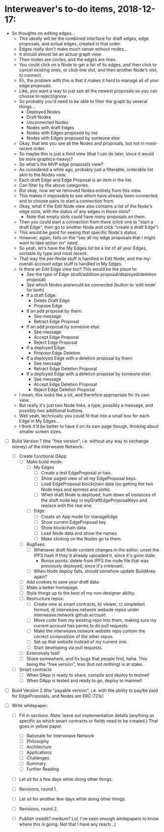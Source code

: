 # Interweaver's to-do items, 2018-12-17:

- So thoughts on editing edges...
  - This ideally will be the combined interface for draft edges, edge proposals, and actual edges, created in that order.
  - Edges really don't make much sense without nodes...
  - It should almost be an actual graph view.
  - Then nodes are circles, and the edges are lines.
  - You could click on a Node to get a list of its edges, and then click to cancel existing ones, or click one slot, and then another Node's slot, to connect.
  - Eh, the problem with this is that it makes it hard to manage all of your edge proposals.
  - Like, you want a way to just see all the newest proposals so you can choose to reject/ignore.
  - So probably you'd need to be able to filter the graph by several things...
    - Deployed Nodes
    - Draft Nodes
    - Unconnected Nodes
    - Nodes with draft Edges
    - Nodes with Edges proposed by me
    - Nodes with Edges proposed by someone else
  - Okay, that lets you see all the Nodes and proposals, but not in most-recent order.
  - So maybe this is just a third view (that I can do later, since it would be more graphics-heavy)?
  - So what's the MVP edge proposals view?
  - As considered a while ago, probably just a filterable, orderable list akin to the Nodes view.
  - Each draft Edge and Edge Proposal is an item in the list.
  - Can filter by the above categories.
  - But okay, now we've removed Nodes entirely from this view.
  - This makes it impossible to see which have already been connected, and to choose pairs to start a connection from.
  - Okay, what if the Edit Node view also contains a list of the Node's edge slots, with the status of any edges in those slots?
    - Note that empty slots could have many proposals on them.
  - Then you could start a connection from there (click one to "start a draft Edge", then go to another Node and click "create a draft Edge")
  - This would be good for seeing that specific Node's status.
  - However, again, fails on the "see all my edge proposals that I might want to take action on" need.
  - So yeah, let's have the My Edges list be a list of all your Edges, sortable by type and most recent.
  - That way the per-Node stuff is handled in Edit Node, and the my-overall-account edge stuff is handled in My Edges.
  - Is there an Edit Edge view too? This would be the place to:
    - See the type of Edge (draft/addition proposal/deployed/deletion proposal)
    - See which Nodes are/would be connected (button to 'edit node' for both)
    - If a draft Edge:
      - Delete Draft Edge
      - Propose Edge
    - If an add proposal by them:
      - See message
      - Retract Edge Proposal
    - If an add proposal by someone else:
      - See message
      - Accept Edge Proposal
      - Reject Edge Proposal
    - If a deployed Edge:
      - Propose Edge Deletion
    - If a deployed Edge with a deletion proposal by them:
      - See message
      - Retract Edge Deletion Proposal
    - If a deployed Edge with a deletion proposal by someone else:
      - See message
      - Accept Edge Deletion Proposal
      - Reject Edge Deletion Proposal
  - I mean, this looks like a lot, and therefore appropriate for its own view.
  - But really it's just two Node links, a type, possibly a message, and possibly two additional buttons.
  - Well yeah, technically you could fit that into a small box for each Edge in My Edges...
  - I think it'd be better to have it on its own page though, thinking about smaller screen sizes.
  
      

- [ ] Build Version 1 (the "free version", i.e. without any way to exchange money) of the Interweave Network.
  - [ ] Create functional DApp
    - [ ] Make build mode:
      - [ ] My Edges
        - [ ] Create a test EdgeProposal or two.
        - [ ] Show paged view of all my EdgeProposal keys.
        - [ ] Load EdgeProposal blockchain data (so getting the two Node keys and epmess and slots).
        - [ ] When draft Node is deployed, hunt down all instances of the draft node key in myDraftEdgeProposalKeys and replace with the real one.
      - [ ] Edge:
        - [ ] Create an App mode for manageEdge
        - [ ] Show current EdgeProposal key
        - [ ] Show blockchain data
        - [ ] Load Node data and show the names
        - [ ] Make clicking on the Nodes go to them.
    - [ ] Bugfixes:
      - [ ] Whenever draft Node content changes in the editor, unset the IPFS hash if they'd already uploaded it, since it's gone stale.
        - Bonus points: delete from IPFS the node file that was previously deployed, since it's irrelevant.
      - [ ] When Node deploy fails, should somehow update BuildArea again?
    - [ ] Add cookies to save your draft data.
    - [ ] Make a better homepage.
    - [ ] Style things up to the best of my non-designer ability.
    - [ ] Restructure repos:
      - [ ] Create new a) smart contracts, b) viewer, c) simpletext formod, d) interweave.network website repos under interweave.network github account.
      - [ ] Move code from my existing repo into them, making sure my current account has perms to do pull requests
      - [ ] Make the interweave.network website repo contain the correct composition of the other repos.
      - [ ] Set up that website instead of my current one.
      - [ ] Start developing via pull requests.
    - [ ] Extensively test!
    - [ ] Share somewhere, and fix bugs that people find, haha. This being the "free version", less (but not nothing) is at stake.
  - [ ] Smart contracts
    - [ ] When DApp is ready to share, compile and deploy to testnet!
    - [ ] When DApp is tested and ready to go, deploy to mainnet!
    
- [ ] Build Version 2 (the "payable version", i.e. with the ability to pay/be paid for EdgeProposals, and Nodes are ERC-721s)

- [ ] Write whitepaper:
    - [ ] Fill in sections. Note: leave out implementation details (anything as specific as which smart contracts or fields need to be created.) That goes in yellow paper.
      - [ ] Rationale for Interweave Network
      - [ ] Philosophy
      - [ ] Architecture
      - [ ] Applications
      - [ ] Challenges
      - [ ] Summary
      - [ ] Further Reading
    - [ ] Let sit for a few days while doing other things.
    - [ ] Revisions, round 1.
    - [ ] Let sit for another few days while doing other things.
    - [ ] Revisions, round 2.
    - [ ] Publish (reddit? medium? Lol, I've seen enough whitepapers to know where this is going. Not that I have any reach...)
 



 
